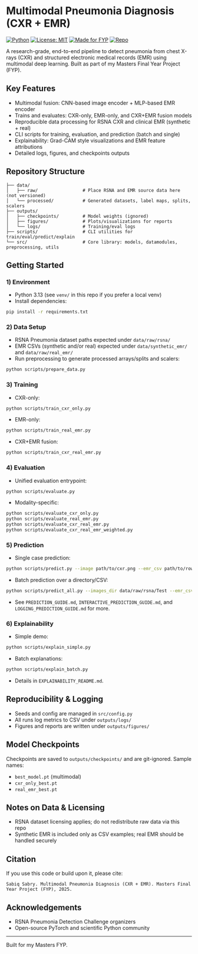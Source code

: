 # Multimodal Pneumonia Diagnosis (CXR + EMR)

[![Python](https://img.shields.io/badge/Python-3.13-blue)](https://www.python.org/) [![License: MIT](https://img.shields.io/badge/License-MIT-yellow.svg)](LICENSE) [![Made for FYP](https://img.shields.io/badge/Masters-FYP-orange)](#) [![Repo](https://img.shields.io/badge/GitHub-Repo-black)](https://github.com/sabiqsabry/Multimodal-Pneumonia-Diagnosis)



A research-grade, end-to-end pipeline to detect pneumonia from chest X-rays (CXR) and structured electronic medical records (EMR) using multimodal deep learning. Built as part of my Masters Final Year Project (FYP).

## Key Features
- Multimodal fusion: CNN-based image encoder + MLP-based EMR encoder
- Trains and evaluates: CXR-only, EMR-only, and CXR+EMR fusion models
- Reproducible data processing for RSNA CXR and clinical EMR (synthetic + real)
- CLI scripts for training, evaluation, and prediction (batch and single)
- Explainability: Grad-CAM style visualizations and EMR feature attributions
- Detailed logs, figures, and checkpoints outputs

## Repository Structure
```
├── data/
│   ├── raw/                 # Place RSNA and EMR source data here (not versioned)
│   └── processed/           # Generated datasets, label maps, splits, scalers
├── outputs/
│   ├── checkpoints/         # Model weights (ignored)
│   ├── figures/             # Plots/visualizations for reports
│   └── logs/                # Training/eval logs
├── scripts/                 # CLI utilities for train/eval/predict/explain
└── src/                     # Core library: models, datamodules, preprocessing, utils
```

## Getting Started

### 1) Environment
- Python 3.13 (see `venv/` in this repo if you prefer a local venv)
- Install dependencies:

```bash
pip install -r requirements.txt
```

### 2) Data Setup
- RSNA Pneumonia dataset paths expected under `data/raw/rsna/`
- EMR CSVs (synthetic and/or real) expected under `data/synthetic_emr/` and `data/raw/real_emr/`
- Run preprocessing to generate processed arrays/splits and scalers:

```bash
python scripts/prepare_data.py
```

### 3) Training
- CXR-only:
```bash
python scripts/train_cxr_only.py
```
- EMR-only:
```bash
python scripts/train_real_emr.py
```
- CXR+EMR fusion:
```bash
python scripts/train_cxr_real_emr.py
```

### 4) Evaluation
- Unified evaluation entrypoint:
```bash
python scripts/evaluate.py
```
- Modality-specific:
```bash
python scripts/evaluate_cxr_only.py
python scripts/evaluate_real_emr.py
python scripts/evaluate_cxr_real_emr.py
python scripts/evaluate_cxr_real_emr_weighted.py
```

### 5) Prediction
- Single case prediction:
```bash
python scripts/predict.py --image path/to/cxr.png --emr_csv path/to/row.csv
```
- Batch prediction over a directory/CSV:
```bash
python scripts/predict_all.py --images_dir data/raw/rsna/Test --emr_csv data/synthetic_emr/emr_data.csv
```
- See `PREDICTION_GUIDE.md`, `INTERACTIVE_PREDICTION_GUIDE.md`, and `LOGGING_PREDICTION_GUIDE.md` for more.

### 6) Explainability
- Simple demo:
```bash
python scripts/explain_simple.py
```
- Batch explanations:
```bash
python scripts/explain_batch.py
```
- Details in `EXPLAINABILITY_README.md`.

## Reproducibility & Logging
- Seeds and config are managed in `src/config.py`
- All runs log metrics to CSV under `outputs/logs/`
- Figures and reports are written under `outputs/figures/`

## Model Checkpoints
Checkpoints are saved to `outputs/checkpoints/` and are git-ignored. Sample names:
- `best_model.pt` (multimodal)
- `cxr_only_best.pt`
- `real_emr_best.pt`

## Notes on Data & Licensing
- RSNA dataset licensing applies; do not redistribute raw data via this repo
- Synthetic EMR is included only as CSV examples; real EMR should be handled securely

## Citation
If you use this code or build upon it, please cite:

```
Sabiq Sabry. Multimodal Pneumonia Diagnosis (CXR + EMR). Masters Final Year Project (FYP), 2025.
```

## Acknowledgements
- RSNA Pneumonia Detection Challenge organizers
- Open-source PyTorch and scientific Python community

---
Built for my Masters FYP.
